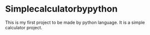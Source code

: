 # Simplecalculatorbypython
This is my first project to be made by python language. It is a simple calculator project.
